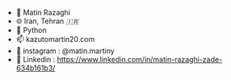- 👋 Matin Razaghi
- 🌐 Iran, Tehran *🇮🇷*
- 🐍 Python
- 📫 kazutomartin20.com
- 📱 instagram  : @matin.martiny
- 📱 Linkedin   : https://www.linkedin.com/in/matin-razaghi-zade-634b161b3/
